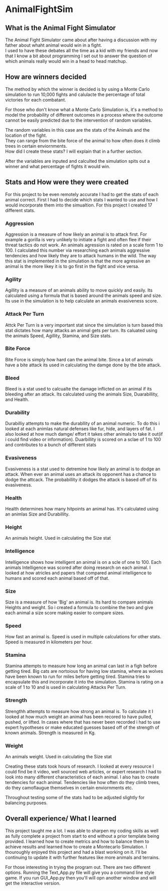 # AnimalFightSim
## What is the Animal Fight Simulator
The Animal Fight Simulator came about after having a discussion with my father about whaht animal would win in a fight.
<br> I used to have these debates all the time as a kid with my friends and now that I know a bit about programming I set out to answer the question
of which animals really would win in a head to head matchup.

## How are winners decided

The method by which the winner is decided is by using a Monte Carlo simulation to run 10,000 fights and calulacte the percentage of total victories for each combatant.

For those who don't know what a Monte Carlo Simulation is, it's a method to model the probability of different outcomes in a process where the outcome cannot be easily predicted due to the intervention of random variables.

The random variables in this case are the stats of the Animals and the location of the fight. <br>They can range from the bite force of the animal to how often does it climb trees in certain enviornments. <br> How did I create these stats? I will explain that in a further section.

After the variables are inputed and calculted the simulation spits out a winner and what percentage of fights it would win.

## Stats and How were they were created
For this project to be even remotely accurate I had to get the stats of each animal correct. First I had to decide which stats I wanted to use and how I would incorporate them into the simualtion. For this project I created 17 different stats.

### Aggression<br>
Aggression is a measure of how likely an animal is to attack first. For example a gorilla is very unlikely to initiate a fight and often flee if their threat tactics do not work. An animals agression is rated on a scale form 1 to 100. I calculated this number via researching each animals aggressive tendencies and how likely they are to attack humans in the wild. The way this stat is implemented in the simulation is that the more agressive an animal is the more likey it is to go first in the fight and vice versa. 
<br>
### Agility<br>
Agillity is a measure of an animals ability to move quickly and easily. Its calculated using a formula that is based around the animals speed and size. Its use in the simulation is to help calculate an animals evasiveness score.
<br>
### Attack Per Turn<br>
Attck Per Turn is a very important stat since the simulation is turn based this stat dictates how many attacks an animal gets per turn. Its caluated using the animals Speed, Agillity, Stamina, and Size stats.
<br>
### Bite Force<br>
Bite Force is simply how hard can the animal bite. Since a lot of animals have a bite attack its used in calculating the damge done by the bite attack. 
<br>
### Bleed<br>
Bleed is a stat used to calcualte the damage inflicted on an animal if its bleeding after an attack. Its calculated using the animals Size, Duarabillity, and Health.
<br>
### Durability<br>
Durabilliy attempts to make the durabllity of an animal numeric. To do this i looked at each animlas natural defenses like fur, hide, and layers of fat. I also looked at how much damge/ effort it takes other animals to take it out(if i could find video or information). Duarbillity is scored on a sclae of 1 to 100 and contributes to a bunch of different stats
<br>
### Evasiveness<br>
Evasiveness is a stat used to detremine how likely an animal is to dodge an attack. When ever an animal uses an attack its opponent has a chance to dodge the attcack. The probabillity it dodges the attack is based off of its evasiveness.
<br>
### Health<br>
Health determines how many hitpoints an animal has. It's calculated using an animlas Size and Durabillity.
<br>
### Height<br>
An animals height. Used in calculating the Size stat
<br>
### Intelligence<br>
Intelligence shows how intelligent an animal is on a scle of one to 100. Each animals Intelligence was scored after doing research on each animal. I looked at how atricles and papers that compared animal intelligence to humans and scored each animal based off of that.
<br>
### Size<br>
Size is a measure of how 'Big' an animal is. Its hard to compare animals Heights and weight. So i created a formula to combine the two and give each animal a size score making easier to compare sizes.
<br>
### Speed<br>
How fast an animal is. Speed is used in multiple calculations for other stats. Speed is measured in kilometers per hour.
<br>
### Stamina<br>
Stamina attempts to measure how long an animal can last in a figh before getting tired. Big cats are nortoious for having low stamina, where as wolves have been known to run for miles before getting tired. Stamina tries to encapsulate this and incorporate it into the simulation. Stamina is rating on a scale of 1 to 10 and  is used in calculating Attacks Per Turn.
<br>
### Strength<br>
Strengthh attempts to measure how strong an animal is. To calculate it I looked at how much weight an animal has been recored to have pulled, pushed, or lifted. In cases where that has never been recorded i had to use expert hypotheses or make educated guesses based off of the strength of known animals. Strength is measured in Kg.
<br>
### Weight<br>
An animals weight. Used in calculating the Size stat
<br>

Creating these stats took hours of research. I looked at every resource I could find be it video, well sourced web articles, or expert research  I had to look into many different characteristics of each animal. I also has to create tendencies for each animal. Tendencies like how often do they climb trees, do they camoflaugue themselves in certain enviornments etc.

Throughout testing some of the stats had to be adjusted slightly for balancing purposes.

## Overall experience/ What I learned
This project taught me a lot. I was able to sharpen my coding skills as well as fully complete a project from start to end without a prior template being provided.
I learned how to create metrics and how to balance them to achieve results and learned how to create a Montecarlo Simulation. I thouroughly enjoyed this project and had a blast working on it. I'll be continuing to update it with further features like more animals and terrains.


For those interesting in trying the program out. There are two different options. Running the Text_App.py file will give you a command line style game. If you run GUI_App.py then you'll will opn another window and will get the interactive version.
